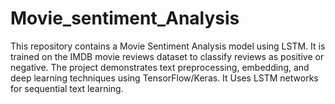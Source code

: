 # Movie_sentiment_Analysis
This repository contains a Movie Sentiment Analysis model using LSTM. It is trained on the IMDB movie reviews dataset to classify reviews as positive or negative. The project demonstrates text preprocessing, embedding, and deep learning techniques using TensorFlow/Keras.  It Uses LSTM networks for sequential text learning.
